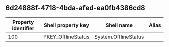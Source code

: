 ## 6d24888f-4718-4bda-afed-ea0fb4386cd8

Property identifier | Shell property key | Shell name | Alias
--- | --- | --- | ---
100 | PKEY_OfflineStatus | System.OfflineStatus | 

